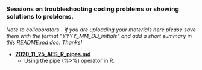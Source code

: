 ### Sessions on troubleshooting coding problems or showing solutions to problems.
*Note to collaborators - if you are uploading your materials here please save them with the format "YYYY_MM_DD_initials" and add a short summary in this README.md doc. Thanks!*

* [**2020_11_25_AES_R_pipes.md**](https://github.com/ccbs-stradl/coding_club/blob/main/Sessions/Troubleshooting/2020_11_25_AES_R_pipes.md)
  * Using the pipe (%>%) operator in R.




